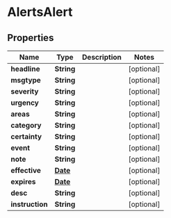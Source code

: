 
# AlertsAlert

## Properties
Name | Type | Description | Notes
------------ | ------------- | ------------- | -------------
**headline** | **String** |  |  [optional]
**msgtype** | **String** |  |  [optional]
**severity** | **String** |  |  [optional]
**urgency** | **String** |  |  [optional]
**areas** | **String** |  |  [optional]
**category** | **String** |  |  [optional]
**certainty** | **String** |  |  [optional]
**event** | **String** |  |  [optional]
**note** | **String** |  |  [optional]
**effective** | [**Date**](Date.md) |  |  [optional]
**expires** | [**Date**](Date.md) |  |  [optional]
**desc** | **String** |  |  [optional]
**instruction** | **String** |  |  [optional]



